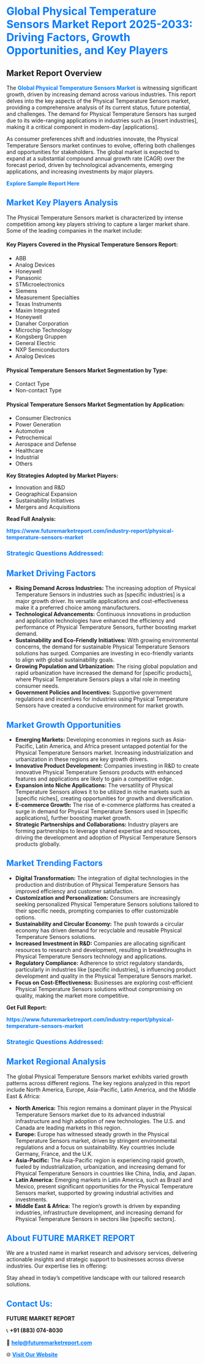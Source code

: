 <h1 style="color: #007BFF;">Global Physical Temperature Sensors Market Report 2025-2033: Driving Factors, Growth Opportunities, and Key Players</h1>

<section id="overview">
<h2>Market Report Overview</h2>
<p>The <a href="https://www.futuremarketreport.com/industry-report/physical-temperature-sensors-market" style="color: #007BFF; text-decoration: none;"><strong>Global Physical Temperature Sensors Market</strong></a> is witnessing significant growth, driven by increasing demand across various industries. This report delves into the key aspects of the Physical Temperature Sensors market, providing a comprehensive analysis of its current status, future potential, and challenges. The demand for Physical Temperature Sensors has surged due to its wide-ranging applications in industries such as [insert industries], making it a critical component in modern-day [applications].</p>
<p>As consumer preferences shift and industries innovate, the Physical Temperature Sensors market continues to evolve, offering both challenges and opportunities for stakeholders. The global market is expected to expand at a substantial compound annual growth rate (CAGR) over the forecast period, driven by technological advancements, emerging applications, and increasing investments by major players.</p>
</section>

<section id="overview">
<p><a href="https://www.futuremarketreport.com/request-sample/reportId=75876" style="color: #007BFF; text-decoration: none;"><strong>Explore Sample Report Here</strong></a></p>
</section>

<section id="key-players">
<h2 style="color: #007BFF;">Market Key Players Analysis</h2>
<p>The Physical Temperature Sensors market is characterized by intense competition among key players striving to capture a larger market share. Some of the leading companies in the market include:</p>
<h4>Key Players Covered in the Physical Temperature Sensors Report:</h4>
<ul><li>ABB</li><li>Analog Devices</li><li>Honeywell</li><li>Panasonic</li><li>STMicroelectronics</li><li>Siemens</li><li>Measurement Specialties</li><li>Texas Instruments</li><li>Maxim Integrated</li><li>Honeywell</li><li>Danaher Corporation</li><li>Microchip Technology</li><li>Kongsberg Gruppen</li><li>General Electric</li><li>NXP Semiconductors</li><li>Analog Devices</li></ul>
<h4>Physical Temperature Sensors Market Segmentation by Type:</h4>
<ul><li>Contact Type</li><li>Non-contact Type</li></ul>

<h4>Physical Temperature Sensors Market Segmentation by Application:</h4>
<ul><li>Consumer Electronics</li><li>Power Generation</li><li>Automotive</li><li>Petrochemical</li><li>Aerospace and Defense</li><li>Healthcare</li><li>Industrial</li><li>Others</li></ul>
<p><strong>Key Strategies Adopted by Market Players:</strong></p>
<ul>
<li>Innovation and R&D</li>
<li>Geographical Expansion</li>
<li>Sustainability Initiatives</li>
<li>Mergers and Acquisitions</li>
</ul>
</section>

<section>
<p><strong>Read Full Analysis: </strong></p><a href="https://www.futuremarketreport.com/industry-report/physical-temperature-sensors-market" style="color: #007BFF; text-decoration: none;"><strong>https://www.futuremarketreport.com/industry-report/physical-temperature-sensors-market</strong></a>
<h3 style="color: #007BFF;">Strategic Questions Addressed:</h3>
</section>

<section id="driving-factors">
<h2 style="color: #007BFF;">Market Driving Factors</h2>
<ul>
<li><strong>Rising Demand Across Industries:</strong> The increasing adoption of Physical Temperature Sensors in industries such as [specific industries] is a major growth driver. Its versatile applications and cost-effectiveness make it a preferred choice among manufacturers.</li>
<li><strong>Technological Advancements:</strong> Continuous innovations in production and application technologies have enhanced the efficiency and performance of Physical Temperature Sensors, further boosting market demand.</li>
<li><strong>Sustainability and Eco-Friendly Initiatives:</strong> With growing environmental concerns, the demand for sustainable Physical Temperature Sensors solutions has surged. Companies are investing in eco-friendly variants to align with global sustainability goals.</li>
<li><strong>Growing Population and Urbanization:</strong> The rising global population and rapid urbanization have increased the demand for [specific products], where Physical Temperature Sensors plays a vital role in meeting consumer needs.</li>
<li><strong>Government Policies and Incentives:</strong> Supportive government regulations and incentives for industries using Physical Temperature Sensors have created a conducive environment for market growth.</li>
</ul>
</section>

<section id="growth-opportunities">
<h2 style="color: #007BFF;">Market Growth Opportunities</h2>
<ul>
<li><strong>Emerging Markets:</strong> Developing economies in regions such as Asia-Pacific, Latin America, and Africa present untapped potential for the Physical Temperature Sensors market. Increasing industrialization and urbanization in these regions are key growth drivers.</li>
<li><strong>Innovative Product Development:</strong> Companies investing in R&D to create innovative Physical Temperature Sensors products with enhanced features and applications are likely to gain a competitive edge.</li>
<li><strong>Expansion into Niche Applications:</strong> The versatility of Physical Temperature Sensors allows it to be utilized in niche markets such as [specific niches], creating opportunities for growth and diversification.</li>
<li><strong>E-commerce Growth:</strong> The rise of e-commerce platforms has created a surge in demand for Physical Temperature Sensors used in [specific applications], further boosting market growth.</li>
<li><strong>Strategic Partnerships and Collaborations:</strong> Industry players are forming partnerships to leverage shared expertise and resources, driving the development and adoption of Physical Temperature Sensors products globally.</li>
</ul>
</section>

<section id="trending-factors">
<h2 style="color: #007BFF;">Market Trending Factors</h2>
<ul>
<li><strong>Digital Transformation:</strong> The integration of digital technologies in the production and distribution of Physical Temperature Sensors has improved efficiency and customer satisfaction.</li>
<li><strong>Customization and Personalization:</strong> Consumers are increasingly seeking personalized Physical Temperature Sensors solutions tailored to their specific needs, prompting companies to offer customizable options.</li>
<li><strong>Sustainability and Circular Economy:</strong> The push towards a circular economy has driven demand for recyclable and reusable Physical Temperature Sensors solutions.</li>
<li><strong>Increased Investment in R&D:</strong> Companies are allocating significant resources to research and development, resulting in breakthroughs in Physical Temperature Sensors technology and applications.</li>
<li><strong>Regulatory Compliance:</strong> Adherence to strict regulatory standards, particularly in industries like [specific industries], is influencing product development and quality in the Physical Temperature Sensors market.</li>
<li><strong>Focus on Cost-Effectiveness:</strong> Businesses are exploring cost-efficient Physical Temperature Sensors solutions without compromising on quality, making the market more competitive.</li>
</ul>
</section>

<section>
<p><strong>Get Full Report: </strong></p><a href="https://www.futuremarketreport.com/industry-report/physical-temperature-sensors-market" style="color: #007BFF; text-decoration: none;"><strong>https://www.futuremarketreport.com/industry-report/physical-temperature-sensors-market</strong></a>
<h3 style="color: #007BFF;">Strategic Questions Addressed:</h3>
</section>


<section id="regional-analysis">
<h2 style="color: #007BFF;">Market Regional Analysis</h2>
<p>The global Physical Temperature Sensors market exhibits varied growth patterns across different regions. The key regions analyzed in this report include North America, Europe, Asia-Pacific, Latin America, and the Middle East & Africa:</p>
<ul>
<li><strong>North America:</strong> This region remains a dominant player in the Physical Temperature Sensors market due to its advanced industrial infrastructure and high adoption of new technologies. The U.S. and Canada are leading markets in this region.</li>
<li><strong>Europe:</strong> Europe has witnessed steady growth in the Physical Temperature Sensors market, driven by stringent environmental regulations and a focus on sustainability. Key countries include Germany, France, and the U.K.</li>
<li><strong>Asia-Pacific:</strong> The Asia-Pacific region is experiencing rapid growth, fueled by industrialization, urbanization, and increasing demand for Physical Temperature Sensors in countries like China, India, and Japan.</li>
<li><strong>Latin America:</strong> Emerging markets in Latin America, such as Brazil and Mexico, present significant opportunities for the Physical Temperature Sensors market, supported by growing industrial activities and investments.</li>
<li><strong>Middle East & Africa:</strong> The region’s growth is driven by expanding industries, infrastructure development, and increasing demand for Physical Temperature Sensors in sectors like [specific sectors].</li>
</ul>
</section>

<footer>
<h2 style="color: #007BFF;">About FUTURE MARKET REPORT</h2>
<p>We are a trusted name in market research and advisory services, delivering actionable insights and strategic support to businesses across diverse industries. Our expertise lies in offering:</p>

<p>Stay ahead in today’s competitive landscape with our tailored research solutions.</p>

<h2 style="color: #007BFF;">Contact Us:</h2>
<p><strong>FUTURE MARKET REPORT</strong></p>
<p>📞 <strong>+91 (883) 074-8030</strong></p>
<p>📧 <strong><a href="mailto:help@futuremarketreport.com" style="color: #007BFF;">help@futuremarketreport.com</a></strong></p>
<p>🌐 <strong><a href="https://www.futuremarketreport.com/" style="color: #007BFF;">Visit Our Website</a></strong></p>
</footer>